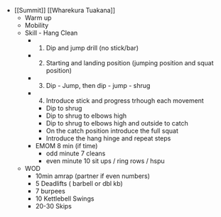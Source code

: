 - [[Summit]] [[Wharekura Tuakana]]
	- Warm up
	- Mobility
	- Skill - Hang Clean
		- 1. Dip and jump drill (no stick/bar)
		- 2. Starting and landing position (jumping position and squat position)
		- 3. Dip - Jump,  then dip - jump - shrug
		- 4. Introduce stick and progress trhough each movement
			- Dip to shrug
			- Dip to shrug to elbows high
			- Dip to shrug to elbows high and outside to catch
			- On the catch position introduce the full squat
			- Introduce the hang hinge and repeat steps
		- EMOM 8 min (if time)
			- odd minute 7 cleans
			- even minute 10 sit ups / ring rows / hspu
	- WOD
		- 10min amrap (partner if even numbers)
		- 5 Deadlifts ( barbell or dbl kb)
		- 7 burpees
		- 10 Kettlebell Swings
		- 20-30 Skips